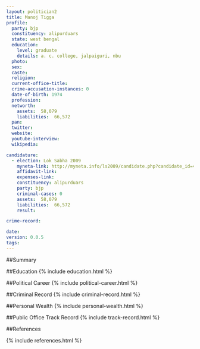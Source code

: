 ```yaml
---
layout: politician2
title: Manoj Tigga
profile: 
  party: bjp
  constituency: alipurduars
  state: west bengal
  education: 
    level: graduate
    details: a. c. college, jalpaiguri, nbu
  photo: 
  sex: 
  caste: 
  religion: 
  current-office-title: 
  crime-accusation-instances: 0
  date-of-birth: 1974
  profession: 
  networth: 
    assets:  58,079
    liabilities:  66,572
  pan: 
  twitter: 
  website: 
  youtube-interview: 
  wikipedia: 

candidature: 
  - election: Lok Sabha 2009
    myneta-link: http://myneta.info/ls2009/candidate.php?candidate_id=4787
    affidavit-link: 
    expenses-link: 
    constituency: alipurduars 
    party: bjp
    criminal-cases: 0
    assets:  58,079
    liabilities:  66,572
    result:  

crime-record: 

date: 
version: 0.0.5
tags: 
---
```

##Summary


##Education
{% include education.html %}


##Political Career
{% include political-career.html %}


##Criminal Record
{% include criminal-record.html %}


##Personal Wealth
{% include personal-wealth.html %}


##Public Office Track Record
{% include track-record.html %}


##References


{% include references.html %}